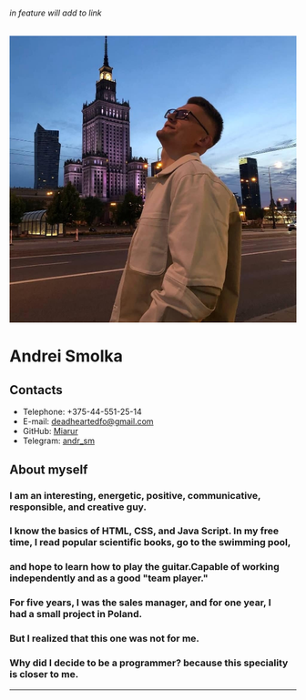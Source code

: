 ###### in feature will add to link 

![Avatar](photo_avatar.jpg)
# Andrei Smolka

## Contacts
  * Telephone: +375-44-551-25-14
  * E-mail: deadheartedfo@gmail.com
  * GitHub: [Miarur](https://github.com/Miarur)
  * Telegram: [andr_sm](https://t.me/andr_sm)  


## About myself
### I am an interesting, energetic, positive, communicative, responsible, and creative guy. 
### I know the basics of HTML, CSS, and Java Script. In my free time, I read popular scientific books, go to the swimming pool, 
### and hope to learn how to play the guitar.Capable of working independently and as a good "team player."
### For five years, I was the sales manager, and for one year, I had a small project in Poland.
### But I realized that this one was not for me. 
### Why did I decide to be a programmer? because this speciality is closer to me.

---


